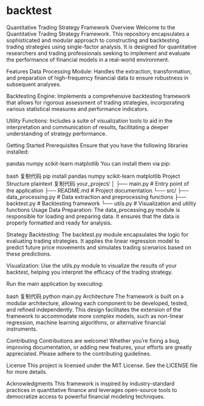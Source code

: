 # backtest
Quantitative Trading Strategy Framework
Overview
Welcome to the Quantitative Trading Strategy Framework. This repository encapsulates a sophisticated and modular approach to constructing and backtesting trading strategies using single-factor analysis. It is designed for quantitative researchers and trading professionals seeking to implement and evaluate the performance of financial models in a real-world environment.

Features
Data Processing Module: Handles the extraction, transformation, and preparation of high-frequency financial data to ensure robustness in subsequent analyses.

Backtesting Engine: Implements a comprehensive backtesting framework that allows for rigorous assessment of trading strategies, incorporating various statistical measures and performance indicators.

Utility Functions: Includes a suite of visualization tools to aid in the interpretation and communication of results, facilitating a deeper understanding of strategy performance.

Getting Started
Prerequisites
Ensure that you have the following libraries installed:

pandas
numpy
scikit-learn
matplotlib
You can install them via pip:

bash
复制代码
pip install pandas numpy scikit-learn matplotlib
Project Structure
plaintext
复制代码
your_project/
│
├── main.py              # Entry point of the application
├── README.md            # Project documentation
└── src/
    ├── data_processing.py  # Data extraction and preprocessing functions
    ├── backtest.py         # Backtesting framework
    └── utils.py            # Visualization and utility functions
Usage
Data Preparation: The data_processing.py module is responsible for loading and preparing data. It ensures that the data is properly formatted and ready for analysis.

Strategy Backtesting: The backtest.py module encapsulates the logic for evaluating trading strategies. It applies the linear regression model to predict future price movements and simulates trading scenarios based on these predictions.

Visualization: Use the utils.py module to visualize the results of your backtest, helping you interpret the efficacy of the trading strategy.

Run the main application by executing:

bash
复制代码
python main.py
Architecture
The framework is built on a modular architecture, allowing each component to be developed, tested, and refined independently. This design facilitates the extension of the framework to accommodate more complex models, such as non-linear regression, machine learning algorithms, or alternative financial instruments.

Contributing
Contributions are welcome! Whether you’re fixing a bug, improving documentation, or adding new features, your efforts are greatly appreciated. Please adhere to the contributing guidelines.

License
This project is licensed under the MIT License. See the LICENSE file for more details.

Acknowledgments
This framework is inspired by industry-standard practices in quantitative finance and leverages open-source tools to democratize access to powerful financial modeling techniques.

